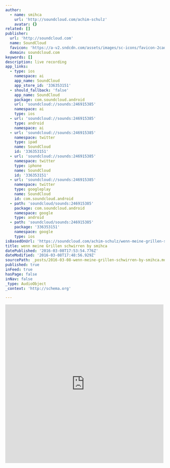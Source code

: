 ```yaml
---
author:
  - name: smihca
    url: 'http://soundcloud.com/achim-schulz'
    avatar: {}
related: []
publisher:
  url: 'http://soundcloud.com'
  name: SoundCloud
  favicon: 'https://a-v2.sndcdn.com/assets/images/sc-icons/favicon-2cadd14b.ico'
  domain: soundcloud.com
keywords: []
description: live recording
app_links:
  - type: ios
    namespace: ai
    app_name: SoundCloud
    app_store_id: '336353151'
  - should_fallback: 'false'
    app_name: SoundCloud
    package: com.soundcloud.android
    url: 'soundcloud://sounds:246915385'
    namespace: ai
    type: ios
  - url: 'soundcloud://sounds:246915385'
    type: android
    namespace: ai
  - url: 'soundcloud://sounds:246915385'
    namespace: twitter
    type: ipad
    name: SoundCloud
    id: '336353151'
  - url: 'soundcloud://sounds:246915385'
    namespace: twitter
    type: iphone
    name: SoundCloud
    id: '336353151'
  - url: 'soundcloud://sounds:246915385'
    namespace: twitter
    type: googleplay
    name: SoundCloud
    id: com.soundcloud.android
  - path: 'soundcloud/sounds:246915385'
    package: com.soundcloud.android
    namespace: google
    type: android
  - path: 'soundcloud/sounds:246915385'
    package: '336353151'
    namespace: google
    type: ios
isBasedOnUrl: 'https://soundcloud.com/achim-schulz/wenn-meine-grillen-schwirren'
title: wenn meine Grillen schwirren by smihca
datePublished: '2016-03-08T17:53:54.776Z'
dateModified: '2016-03-08T17:48:56.929Z'
sourcePath: _posts/2016-03-08-wenn-meine-grillen-schwirren-by-smihca.md
published: true
inFeed: true
hasPage: false
inNav: false
_type: AudioObject
_context: 'http://schema.org'

---
```

<iframe src="https://cdn.embedly.com/widgets/media.html?src=https%3A%2F%2Fw.soundcloud.com%2Fplayer%2F%3Fvisual%3Dtrue%26url%3Dhttp%253A%252F%252Fapi.soundcloud.com%252Ftracks%252F246915385%26show_artwork%3Dtrue&amp;url=https%3A%2F%2Fsoundcloud.com%2Fachim-schulz%2Fwenn-meine-grillen-schwirren&amp;image=http%3A%2F%2Fi1.sndcdn.com%2Fartworks-000149684682-c1bct6-t500x500.jpg&amp;key=b7d04c9b404c499eba89ee7072e1c4f7&amp;type=text%2Fhtml&amp;schema=soundcloud" width="500" height="500" scrolling="no" frameborder="0" allowfullscreen="allowfullscreen" style=""></iframe>